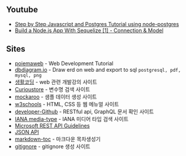 ## Youtube
- [Step by Step Javascript and Postgres Tutorial using node-postgres](https://www.youtube.com/watch?v=ufdHsFClAk0)
- [Build a Node.js App With Sequelize [1] - Connection & Model](https://www.youtube.com/watch?v=bOHysWYMZM0&list=PLillGF-RfqbZyLc9sMQ72_u3FW9fVxo1p)

## Sites
- [poiemaweb](https://poiemaweb.com/) - Web Development Tutorial
- [dbdiagram.io](https://dbdiagram.io/home) - Draw erd on web and export to sql `postgresql, pdf, mysql, png`
- [생활코딩](https://opentutorials.org/course/1) - web 관련 개발강의 사이트
- [Curioustore](https://www.curioustore.com/#!/) - 변수명 검색 사이트
- [mockaroo](https://mockaroo.com) - 샘플 데이터 생성 사이트
- [w3schools](https://www.w3schools.com/) - HTML, CSS 등 웹 메뉴얼 사이트
- [developer-Github](https://developer.github.com/) - RESTful api, GraphQL 문서 확인 사이트
- [IANA media-type](https://www.iana.org/assignments/media-types/media-types.xhtml) - IANA 미디어 타입 검색 사이트
- [Microsoft REST API Guidelines](https://github.com/microsoft/api-guidelines/blob/vNext/Guidelines.md)
- [JSON API](https://jsonapi.org/)
- [markdown-toc](https://ecotrust-canada.github.io/markdown-toc/) - 마크다운 목차생성기
- [gitignore](https://www.gitignore.io/) - gitignore 생성 사이트
